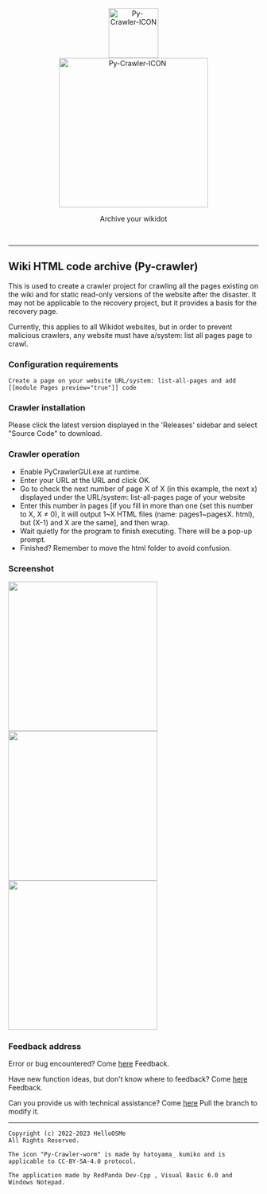 <div class="center" align="center">
  <a href="#">
    <img alt="Py-Crawler-ICON" src="https://helloosdisk.wikidot.com/local--files/file:github/Pyc" width="100px">
  </a><br/>
  <img alt="Py-Crawler-ICON" src="https://helloosdisk.wikidot.com/local--files/file:github/pyctext.png" width="300px">
  <p>Archive your wikidot</p>
  <img alt="" src="https://img.shields.io/github/license/HelloOSMe/Py-crawler">&nbsp;&nbsp;<img alt="" src="https://img.shields.io/github/v/release/HelloOSMe/Py-Crawler?include_prereleases">&nbsp;&nbsp;<img alt="" src="https://img.shields.io/github/stars/HelloOSMe/Py-crawler">
</div>

----------

## Wiki HTML code archive (Py-crawler)

This is used to create a crawler project for crawling all the pages existing on the wiki and for static read-only versions of the website after the disaster. It may not be applicable to the recovery project, but it provides a basis for the recovery page.

Currently, this applies to all Wikidot websites, but in order to prevent malicious crawlers, any website must have a/system: list all pages page to crawl.

### **Configuration requirements**
```
Create a page on your website URL/system: list-all-pages and add [[module Pages preview="true"]] code
```

### **Crawler installation**

Please click the latest version displayed in the 'Releases' sidebar and select "Source Code" to download.

### **Crawler operation**
* Enable PyCrawlerGUI.exe at runtime.
* Enter your URL at the URL and click OK.
* Go to check the next number of page X of X (in this example, the next x) displayed under the URL/system: list-all-pages page of your website
* Enter this number in pages [if you fill in more than one (set this number to X, X ≠ 0), it will output 1~X HTML files (name: pages1~pagesX. html), but (X-1) and X are the same], and then wrap.
* Wait quietly for the program to finish executing. There will be a pop-up prompt.
* Finished? Remember to move the html folder to avoid confusion.

### **Screenshot**
<img alt="" src="https://s1.ax1x.com/2023/02/20/pSXVpQJ.jpg" width="300px">  
<img alt="" src="https://s1.ax1x.com/2023/02/20/pSXExWF.jpg" width="300px">  
<img alt="" src="https://s1.ax1x.com/2023/02/20/pSXEzz4.jpg" width="300px">

### **Feedback address**

Error or bug encountered? Come [here](https://github.com/HelloOSMe/Py-crawler/issues) Feedback.

Have new function ideas, but don't know where to feedback? Come [here](https://github.com/HelloOSMe/Py-crawler/issues) Feedback.

Can you provide us with technical assistance? Come [here](https://github.com/HelloOSMe/Py-crawler/fork) Pull the branch to modify it.

----------

```
Copyright (c) 2022-2023 HelloOSMe
All Rights Reserved.

The icon "Py-Crawler-worm" is made by hatoyama_ kumiko and is applicable to CC-BY-SA-4.0 protocol.

The application made by RedPanda Dev-Cpp , Visual Basic 6.0 and Windows Notepad.
```
